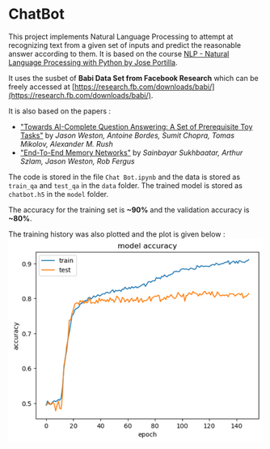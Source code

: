 # ChatBot

This project implements Natural Language Processing to attempt at recognizing text from a given set of inputs and predict the reasonable answer according to them. It is based on the course [NLP - Natural Language Processing with Python by Jose Portilla](https://www.udemy.com/course/nlp-natural-language-processing-with-python/).

It uses the susbet of **Babi Data Set from Facebook Research** which can be freely accessed at [https://research.fb.com/downloads/babi/](https://research.fb.com/downloads/babi/).

It is also based on the papers :
- ["Towards AI-Complete Question Answering: A Set of Prerequisite Toy Tasks"](http://arxiv.org/abs/1502.05698.pdf) by *Jason Weston, Antoine Bordes, Sumit Chopra, Tomas Mikolov, Alexander M. Rush*
- ["End-To-End Memory Networks"](http://arxiv.org/abs/1503.08895.pdf) by *Sainbayar Sukhbaatar, Arthur Szlam, Jason Weston, Rob Fergus*

The code is stored in the file `Chat Bot.ipynb` and the data is stored as `train_qa` and `test_qa` in the `data` folder. The trained model is stored as `chatbot.h5` in the `model` folder.

The accuracy for the training set is **~90%** and the validation accuracy is **~80%**.

The training history was also plotted and the plot is given below : 
![Training history](train.png)

